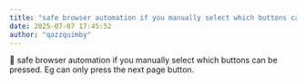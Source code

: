 ```yaml
---
title: "safe browser automation if you manually select which buttons can be pressed  Eg can only"
date: 2025-07-07 17:45:52
author: "qazzquimby"
---
```


💭 safe browser automation if you manually select which buttons can be pressed. Eg can only press the next page button.